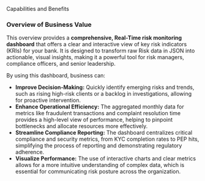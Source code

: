 Capabilities and Benefits

### Overview of Business Value

This overview provides a **comprehensive, Real-Time risk monitoring dashboard** that offers a clear and interactive view of key risk indicators (KRIs) for your bank. 
It is designed to transform raw Risk data in JSON into actionable, visual insights, making it a powerful tool for risk managers, compliance officers, and senior leadership.

By using this dashboard, business can:

* **Improve Decision-Making:** Quickly identify emerging risks and trends, such as rising high-risk clients or a backlog in investigations, allowing for proactive intervention.
* **Enhance Operational Efficiency:** The aggregated monthly data for metrics like fraudulent transactions and complaint resolution time provides a high-level view of performance, helping to pinpoint bottlenecks and allocate resources more effectively.
* **Streamline Compliance Reporting:** The dashboard centralizes critical compliance and security metrics, from KYC completion rates to PEP hits, simplifying the process of reporting and demonstrating regulatory adherence.
* **Visualize Performance:** The use of interactive charts and clear metrics allows for a more intuitive understanding of complex data, which is essential for communicating risk posture across the organization.

